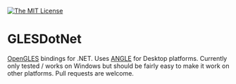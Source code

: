 [![The MIT License](https://img.shields.io/badge/license-MIT-orange.svg?style=flat-square)](http://opensource.org/licenses/MIT)

# GLESDotNet

[OpenGLES](https://www.khronos.org/opengles/) bindings for .NET. Uses [ANGLE](https://chromium.googlesource.com/angle/angle/+/master/README.md) 
for Desktop platforms. Currently only tested / works on Windows but should be fairly easy to make it work on other platforms. Pull requests are welcome.
